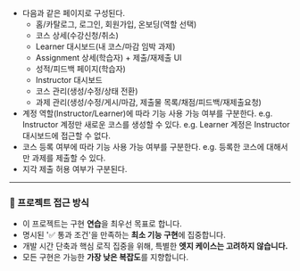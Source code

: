 - 다음과 같은 페이지로 구성된다.
  - 홈/카탈로그, 로그인, 회원가입, 온보딩(역할 선택)
  - 코스 상세(수강신청/취소)
  - Learner 대시보드(내 코스/마감 임박 과제)
  - Assignment 상세(학습자) + 제출/재제출 UI
  - 성적/피드백 페이지(학습자)
  - Instructor 대시보드
  - 코스 관리(생성/수정/상태 전환)
  - 과제 관리(생성/수정/게시/마감, 제출물 목록/채점/피드백/재제출요청)
- 계정 역할(Instructor/Learner)에 따라 기능 사용 가능 여부를 구분한다.
  e.g. Instructor 계정만 새로운 코스를 생성할 수 있다.
  e.g. Learner 계정은 Instructor 대시보드에 접근할 수 없다.
- 코스 등록 여부에 따라 기능 사용 가능 여부를 구분한다.
  e.g. 등록한 코스에 대해서만 과제를 제출할 수 있다.
- 지각 제출 허용 여부가 구분된다.

---

### 🎯 프로젝트 접근 방식

- 이 프로젝트는 구현 **연습**을 최우선 목표로 합니다.
- 명시된 '✅ 통과 조건'을 만족하는 **최소 기능 구현**에 집중합니다.
- 개발 시간 단축과 핵심 로직 집중을 위해, 특별한 **엣지 케이스는 고려하지 않습니다.**
- 모든 구현은 가능한 **가장 낮은 복잡도**를 지향합니다.
